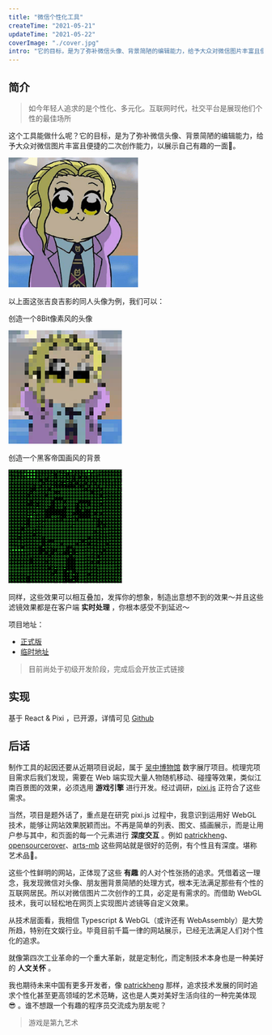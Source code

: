 ```yaml
---
title: "微信个性化工具"
createTime: "2021-05-21"
updateTime: "2021-05-22"
coverImage: "./cover.jpg"
intro: "它的目标，是为了弥补微信头像、背景简陋的编辑能力，给予大众对微信图片丰富且便捷的二次创作能力，以展示自己有趣的一面💅。"
---
```


## 简介

> 如今年轻人追求的是个性化、多元化。互联网时代，社交平台是展现他们个性的最佳场所

这个工具能做什么呢？它的目标，是为了弥补微信头像、背景简陋的编辑能力，给予大众对微信图片丰富且便捷的二次创作能力，以展示自己有趣的一面💅。

![JOJO](./0.png)

以上面这张吉良吉影的同人头像为例，我们可以：

创造一个8Bit像素风的头像

![马赛克](./1.png)

创造一个黑客帝国画风的背景

![黑客帝国](./2.png)

同样，这些效果可以相互叠加，发挥你的想象，制造出意想不到的效果～并且这些滤镜效果都是在客户端 **实时处理** ，你根本感受不到延迟～

项目地址：

+ [正式版](https://app.jay4q.com/wa/)
+ [临时地址](https://dev-8gesrxwdc929eef0-1258640577.tcloudbaseapp.com/wa/#/)

> 目前尚处于初级开发阶段，完成后会开放正式链接

## 实现

基于 React & Pixi ，已开源，详情可见 [Github](https://github.com/jay4q/wechat-awesome)

## 后话

制作工具的起因还要从近期项目说起，属于 [吴中博物馆](https://wuzhongmuseum.com/) 数字展厅项目。梳理完项目需求后我们发现，需要在 Web 端实现大量人物随机移动、碰撞等效果，类似江南百景图的效果，必须选用 **游戏引擎** 进行开发。经过调研，[pixi.js](https://www.pixijs.com/) 正符合了这些需求。

当然，项目是题外话了，重点是在研究 pixi.js 过程中，我意识到运用好 WebGL 技术，能够让网站效果脱颖而出。不再是简单的列表、图文、插画展示，而是让用户参与其中，和页面的每一个元素进行 **深度交互** 。例如 [patrickheng](https://patrickheng.com/)、[opensourcerover](https://opensourcerover.jpl.nasa.gov/#!/home)、[arts-mb](https://www.arts-mb.com/) 这些网站就是很好的范例，有个性且有深度。堪称艺术品🎨。

这些个性鲜明的网站，正体现了这些 **有趣** 的人对个性张扬的追求。凭借着这一理念，我发现微信对头像、朋友圈背景简陋的处理方式，根本无法满足那些有个性的互联网居民。所以对微信图片二次创作的工具，必定是有需求的。而借助 WebGL 技术，我可以轻松地在网页上实现图片滤镜等自定义效果。

从技术层面看，我相信 Typescript & WebGL（或许还有 WebAssembly）是大势所趋，特别在文娱行业。毕竟目前千篇一律的网站展示，已经无法满足人们对个性化的追求。

就像第四次工业革命的一个重大革新，就是定制化，而定制技术本身也是一种美好的 **人文关怀** 。

我也期待未来中国有更多开发者，像 [patrickheng](https://patrickheng.com/) 那样，追求技术发展的同时追求个性化甚至更高领域的艺术范畴，这也是人类对美好生活向往的一种完美体现 😎 。谁不想跟一个有趣的程序员交流成为朋友呢？

> 游戏是第九艺术
